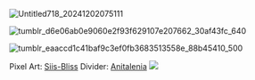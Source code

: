 
![Untitled718_20241202075111](https://github.com/user-attachments/assets/8c0cb9c6-26f6-4b7e-9a78-3ad0df7e802c)

![tumblr_d6e06ab0e9060e2f93f629107e207662_30af43fc_640](https://github.com/user-attachments/assets/701d64c6-9676-4d57-9da6-1086100f433e)

![tumblr_eaaccd1c41baf9c3ef0fb3683513558e_88b45410_500](https://github.com/user-attachments/assets/00472915-bc6e-42de-80ae-b6e8f2ed118a)


Pixel Art: [Siis-Bliss](https://www.tumblr.com/siis-bliss/768062316175638528/pixelated-this-scene-to-cope-failed)
Divider: [Anitalenia](https://www.tumblr.com/anitalenia/748529048265850880/%F0%96%A5%94-%F0%9D%92%94%F0%9D%92%91%F0%9D%92%82%F0%9D%92%93%F0%9D%92%8C%F0%9D%92%8D%F0%9D%92%86-%F0%9D%92%88%F0%9D%92%8A%F0%9D%92%87-%F0%9D%92%85%F0%9D%92%8A%F0%9D%92%97%F0%9D%92%8A%F0%9D%92%85%F0%9D%92%86%F0%9D%92%93%F0%9D%92%94)
![](https://komarev.com/ghpvc/?ivanddal=ivanddal&color=red&style=flat&label=PROFILE+VIEWS&abbreviated=true)
<!--
**MirroredVeracity/MirroredVeracity** is a ✨ _special_ ✨ repository because its `README.md` (this file) appears on your GitHub profile.

Here are some ideas to get you started:

- 🔭 I’m currently working on ...
- 🌱 I’m currently learning ...
- 👯 I’m looking to collaborate on ...
- 🤔 I’m looking for help with ...
- 💬 Ask me about ...
- 📫 How to reach me: ...
- 😄 Pronouns: ...
- ⚡ Fun fact: ...
-->
